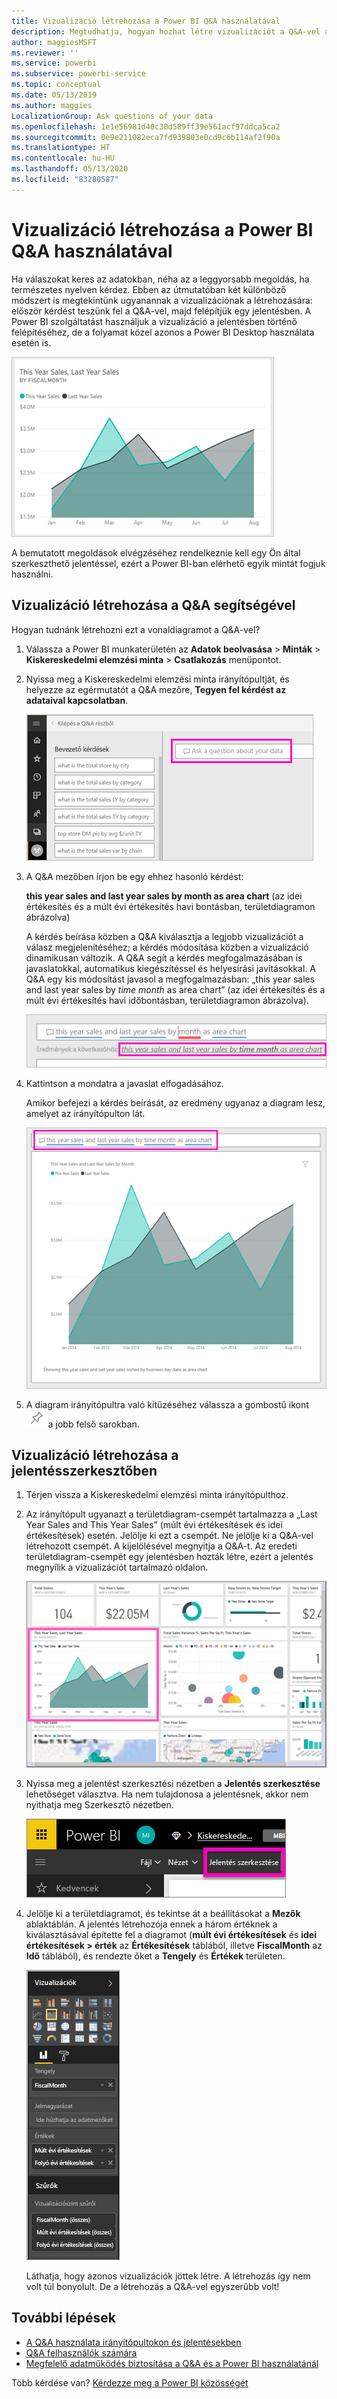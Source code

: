 ```yaml
---
title: Vizualizáció létrehozása a Power BI Q&A használatával
description: Megtudhatja, hogyan hozhat létre vizualizációt a Q&A-vel a Power BI szolgáltatásban a Kiskereskedelmi elemzési minta használatával.
author: maggiesMSFT
ms.reviewer: ''
ms.service: powerbi
ms.subservice: powerbi-service
ms.topic: conceptual
ms.date: 05/13/2019
ms.author: maggies
LocalizationGroup: Ask questions of your data
ms.openlocfilehash: 1e1e56981d40c30d589ff39e561acf97ddca5ca2
ms.sourcegitcommit: 0e9e211082eca7fd939803e0cd9c6b114af2f90a
ms.translationtype: HT
ms.contentlocale: hu-HU
ms.lasthandoff: 05/13/2020
ms.locfileid: "83280587"
---
```

# <a name="create-a-visual-with-power-bi-qa"></a>Vizualizáció létrehozása a Power BI Q&A használatával

Ha válaszokat keres az adatokban, néha az a leggyorsabb megoldás, ha természetes nyelven kérdez.  Ebben az útmutatóban két különböző módszert is megtekintünk ugyanannak a vizualizációnak a létrehozására: először kérdést teszünk fel a Q&A-vel, majd felépítjük egy jelentésben. A Power BI szolgáltatást használjuk a vizualizáció a jelentésben történő felépítéséhez, de a folyamat közel azonos a Power BI Desktop használata esetén is.

![Power BI kitöltött diagramja](media/power-bi-visualization-introduction-to-q-and-a/power-bi-qna-create-visual.png)

A bemutatott megoldások elvégzéséhez rendelkeznie kell egy Ön által szerkeszthető jelentéssel, ezért a Power BI-ban elérhető egyik mintát fogjuk használni.

## <a name="create-a-visual-with-qa"></a>Vizualizáció létrehozása a Q&A segítségével

Hogyan tudnánk létrehozni ezt a vonaldiagramot a Q&A-vel?

1. Válassza a Power BI munkaterületén az **Adatok beolvasása** \> **Minták** \> **Kiskereskedelmi elemzési minta** > **Csatlakozás** menüpontot.

1. Nyissa meg a Kiskereskedelmi elemzési minta irányítópultját, és helyezze az egérmutatót a Q&A mezőre, **Tegyen fel kérdést az adataival kapcsolatban**.

    ![Helyezze az egérmutatót a Q&A mezőre](media/power-bi-visualization-introduction-to-q-and-a/power-bi-qna-cursor-in-qna-box.png)

2. A Q&A mezőben írjon be egy ehhez hasonló kérdést:
   
    **this year sales and last year sales by month as area chart** (az idei értékesítés és a múlt évi értékesítés havi bontásban, területdiagramon ábrázolva)
   
    A kérdés beírása közben a Q&A kiválasztja a legjobb vizualizációt a válasz megjelenítéséhez; a kérdés módosítása közben a vizualizáció dinamikusan változik. A Q&A segít a kérdés megfogalmazásában is javaslatokkal, automatikus kiegészítéssel és helyesírási javításokkal. A Q&A egy kis módosítást javasol a megfogalmazásban: „this year sales and last year sales by *time month* as area chart” (az idei értékesítés és a múlt évi értékesítés havi időbontásban, területdiagramon ábrázolva).  

    ![A Q&A javított megfogalmazása](media/power-bi-visualization-introduction-to-q-and-a/power-bi-qna-corrected-create-filled-chart.png)

4. Kattintson a mondatra a javaslat elfogadásához. 
   
   Amikor befejezi a kérdés beírását, az eredmény ugyanaz a diagram lesz, amelyet az irányítópulton lát.
   
   ![A Q&A kitöltött területdiagramja](media/power-bi-visualization-introduction-to-q-and-a/power-bi-qna-create-filled-chart.png)

4. A diagram irányítópultra való kitűzéséhez válassza a gombostű ikont ![gombostű ikonra](media/power-bi-visualization-introduction-to-q-and-a/pinnooutline.png) a jobb felső sarokban.

## <a name="create-a-visual-in-the-report-editor"></a>Vizualizáció létrehozása a jelentésszerkesztőben

1. Térjen vissza a Kiskereskedelmi elemzési minta irányítópulthoz.
   
2. Az irányítópult ugyanazt a területdiagram-csempét tartalmazza a „Last Year Sales and This Year Sales” (múlt évi értékesítések és idei értékesítések) esetén.  Jelölje ki ezt a csempét. Ne jelölje ki a Q&A-vel létrehozott csempét. A kijelölésével megnyitja a Q&A-t. Az eredeti területdiagram-csempét egy jelentésben hozták létre, ezért a jelentés megnyílik a vizualizációt tartalmazó oldalon.

    ![A Kiskereskedelmi elemzési minta irányítópultja](media/power-bi-visualization-introduction-to-q-and-a/power-bi-dashboard.png)

1. Nyissa meg a jelentést szerkesztési nézetben a **Jelentés szerkesztése** lehetőséget választva.  Ha nem tulajdonosa a jelentésnek, akkor nem nyithatja meg Szerkesztő nézetben.
   
    ![Jelentés szerkesztése gomb](media/power-bi-visualization-introduction-to-q-and-a/power-bi-edit-report.png)
4. Jelölje ki a területdiagramot, és tekintse át a beállításokat a **Mezők** ablaktáblán.  A jelentés létrehozója ennek a három értéknek a kiválasztásával építette fel a diagramot (**múlt évi értékesítések** és **idei értékesítések > érték** az **Értékesítések** táblából, illetve **FiscalMonth** az **Idő** táblából), és rendezte őket a **Tengely** és **Értékek** területen.
   
    ![Vizualizációk panel](media/power-bi-visualization-introduction-to-q-and-a/gnatutorial_3-new.png)

    Láthatja, hogy azonos vizualizációk jöttek létre. A létrehozás így nem volt túl bonyolult. De a létrehozás a Q&A-vel egyszerűbb volt!

## <a name="next-steps"></a>További lépések

- [A Q&A használata irányítópultokon és jelentésekben](power-bi-tutorial-q-and-a.md)  
- [Q&A felhasználók számára](../consumer/end-user-q-and-a.md)
- [Megfelelő adatműködés biztosítása a Q&A és a Power BI használatánál](service-prepare-data-for-q-and-a.md)

Több kérdése van? [Kérdezze meg a Power BI közösségét](https://community.powerbi.com/)
